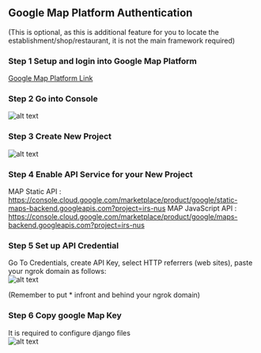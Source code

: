 ## Google Map Platform Authentication
(This is optional, as this is additional feature for you to locate the establishment/shop/restaurant, it is not the main framework required)

### Step 1 Setup and login into Google Map Platform
[Google Map Platform Link](https://cloud.google.com/maps-platform/?utm_source=google&utm_medium=cpc&utm_campaign=FY18-Q2-global-demandgen-paidsearchonnetworkhouseads-cs-maps_contactsal_saf&utm_content=text-ad-none-none-DEV_c-CRE_434204568843-ADGP_Hybrid%20%7C%20AW%20SEM%20%7C%20BKWS%20~%20Brand%20%7C%20EXA%20%7C%20Google%20Maps%20Platform-KWID_43700053580897995-aud-596763661393%3Akwd-454773864390-userloc_9062520&utm_term=KW_google%20map%20platform-ST_google%20map%20platform&gclid=CjwKCAiAqJn9BRB0EiwAJ1SztbyYGoCDjLojBCDRjA-WGzE9ZBqT9FVyDogH19LBftRy-cYw9D2POxoCJg4QAvD_BwE)

### Step 2 Go into Console<br>
![alt text](https://github.com/KevinChngJY/IntelligentReservationSystem/blob/main/Miscellaneous/Images/google_map1.png) 

### Step 3 Create New Project<br>
![alt text](https://github.com/KevinChngJY/IntelligentReservationSystem/blob/main/Miscellaneous/Images/google_map2.png) 

### Step 4 Enable API Service for your New Project
MAP Static API      : https://console.cloud.google.com/marketplace/product/google/static-maps-backend.googleapis.com?project=irs-nus
MAP JavaScript API  : https://console.cloud.google.com/marketplace/product/google/maps-backend.googleapis.com?project=irs-nus

### Step 5 Set up API Credential<br>
Go To Credentials, create API Key, select HTTP referrers (web sites), paste your ngrok domain as follows: <br>
![alt text](https://github.com/KevinChngJY/IntelligentReservationSystem/blob/main/Miscellaneous/Images/google_map3.png) 

(Remember to put * infront and behind your ngrok domain)

### Step 6 Copy google Map Key<br>
It is required to configure django files <br>
![alt text](https://github.com/KevinChngJY/IntelligentReservationSystem/blob/main/Miscellaneous/Images/google_map4.png) 
